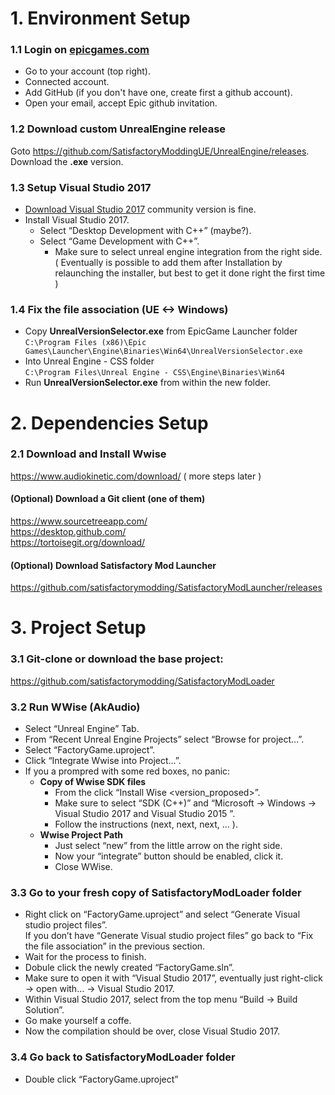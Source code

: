 # 1. Environment Setup  
  
### 1.1 Login on [epicgames.com](epicgames.com)   
- Go to your account (top right).    
- Connected account.   
- Add GitHub (if you don't have one, create first a github account).   
- Open your email, accept Epic github invitation.   

### 1.2 Download custom UnrealEngine release
Goto https://github.com/SatisfactoryModdingUE/UnrealEngine/releases.   
Download the __.exe__ version.

### 1.3 Setup Visual Studio 2017 
- [Download Visual Studio 2017](https://visualstudio.microsoft.com/vs/older-downloads/) community version is fine.
- Install Visual Studio 2017.
  - Select “Desktop Development with C++” (maybe?).  
  - Select “Game Development with C++”.  
    - Make sure to select unreal engine integration from the right side.  
  ( Eventually is possible to add them after Installation by relaunching the installer, but best to get it done right the first time )     


### 1.4 Fix the file association (UE <-> Windows)
- Copy __UnrealVersionSelector.exe__ from EpicGame Launcher folder   
  ```C:\Program Files (x86)\Epic Games\Launcher\Engine\Binaries\Win64\UnrealVersionSelector.exe```
- Into Unreal Engine - CSS folder   
  ```C:\Program Files\Unreal Engine - CSS\Engine\Binaries\Win64```
- Run __UnrealVersionSelector.exe__ from within the new folder.



# 2. Dependencies Setup
### 2.1 Download and Install Wwise
https://www.audiokinetic.com/download/ ( more steps later ) 

#### (Optional) Download a Git client (one of them)
https://www.sourcetreeapp.com/  
https://desktop.github.com/  
https://tortoisegit.org/download/  

#### (Optional) Download Satisfactory Mod Launcher
https://github.com/satisfactorymodding/SatisfactoryModLauncher/releases

# 3. Project Setup
### 3.1 Git-clone or download the base project:
https://github.com/satisfactorymodding/SatisfactoryModLoader 


### 3.2 Run WWise (AkAudio)
- Select “Unreal Engine” Tab.
- From “Recent Unreal Engine Projects” select “Browse for project...”.
- Select “FactoryGame.uproject”.
- Click “Integrate Wwise into Project…”.
- If you a prompred with some red boxes, no panic:
  - **Copy of Wwise SDK files**
    - From the click “Install Wise <version_proposed>”.
    - Make sure to select “SDK (C++)” and “Microsoft -> Windows -> Visual Studio 2017 and Visual Studio 2015 ”.
    - Follow the instructions (next, next, next, ...  ).
  - **Wwise Project Path**
    - Just select “new” from the little arrow on the right side.
    - Now your “integrate” button should be enabled, click it.
    - Close WWise.

### 3.3 Go to your fresh copy of SatisfactoryModLoader folder
- Right click on “FactoryGame.uproject” and select “Generate Visual studio project files”.  
  If you don’t have “Generate Visual studio project files” go back to “Fix the file association” in the previous section.  
- Wait for the process to finish.  
- Dobule click the newly created “FactoryGame.sln”.  
- Make sure to open it with “Visual Studio 2017”, eventually just right-click -> open with… -> Visual Studio 2017.  
- Within Visual Studio 2017, select from the top menu “Build -> Build Solution”.  
- Go make yourself a coffe.  
- Now the compilation should be over, close Visual Studio 2017.  

### 3.4 Go back to SatisfactoryModLoader folder
- Double click “FactoryGame.uproject” 
